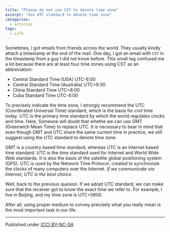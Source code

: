 ```yaml
---
title: "Please do not use CST to denote time zone"
excerpt: "Use UTC standard to denote time zone"
categories:
  - articles
tags:
  - Life
---
```



Sometimes, I got emails from friends across the world. They usually kindly attach a timestamp at the end of the mail. One day, I got an email with `CST` in the timastamp from a guy I did not know before. This small tag confused me a lot because there are at least four time zones using CST as an abbreviation:

* Central Standard Time (USA) UTC-6:00
* Central Standard Time (Australia) UTC+9:30
* China Standard Time UTC+8:00
* Cuba Standard Time UTC-4:00

To precisely indicate the time zone, I strongly recommend the UTC (Coordinated Universal Time) standard, which is the basis for civil time today. UTC is the primary time standard by which the world regulates clocks and time. Here, Someone will doubt that whethe we can use GMT (Greenwich Mean Time) to replace UTC. It is necessary to bear in mind that even though GMT and UTC share the same current time in practice, we still suggest using the UTC standard to denote time zone. 

GMT is a country based time standard, whereas UTC is an internet based time standard. UTC is the time standard used for Internet and World Wide Web standards. It is also the basis of the satellite global positioning system (GPS). UTC is used by the Network Time Protocol, created to synchronize the clocks of many computers over the Internet. *If we communicate via Internet, UTC is the best choice*.

Well, back to the previous quesion. If we adopt UTC standard, we can make sure that the receiver got to know the exact time we refer to. For example, I live in Beijing, and my time zone is UTC+0800.

After all, using proper medium to convey precisely what you really mean is the most important task in our life.



---
Published under <a rel="license" href="http://creativecommons.org/licenses/by-nc-sa/3.0/">(CC) BY-NC-SA </a>
